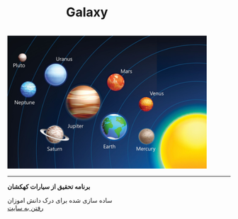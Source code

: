 <html>
<head>
</head>
<body>
<h1>&nbsp;&nbsp;&nbsp;&nbsp;&nbsp;&nbsp;&nbsp;&nbsp;&nbsp;&nbsp;&nbsp;&nbsp;&nbsp;&nbsp;&nbsp;&nbsp;&nbsp;&nbsp;&nbsp;&nbsp;Galaxy</h1><br />
<img src="images.jpg" white="300" height="300" /><hr />
<b><p>برنامه تحقیق از سیارات کهکشان</p></b>
ساده سازی شده برای درک دانش اموزان 
<br />
<a href="https://naderi8118.github.io/galaxy/">رفتن به سایت</a>
</body>
</html>